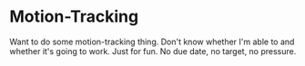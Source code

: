 # Motion-Tracking

Want to do some motion-tracking thing. Don't know whether I'm able to and whether it's going to work. 
Just for fun. No due date, no target, no pressure.
